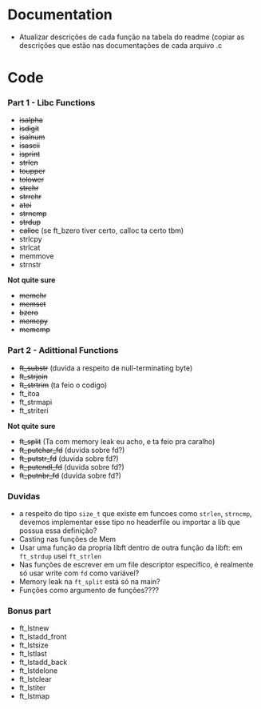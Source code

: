 # Documentation
- Atualizar descrições de cada função na tabela do readme (copiar as descrições que estão nas documentações de cada arquivo .c

# Code
### Part 1 - Libc Functions
- ~~isalpha~~
- ~~isdigit~~
- ~~isalnum~~
- ~~isascii~~
- ~~isprint~~
- ~~strlen~~
- ~~toupper~~
- ~~tolower~~
- ~~strchr~~
- ~~strrchr~~
- ~~atoi~~
- ~~strncmp~~
- ~~strdup~~
- ~~calloc~~ (se ft_bzero tiver certo, calloc ta certo tbm)
- strlcpy
- strlcat
- memmove
- strnstr

**Not quite sure**
- ~~memchr~~
- ~~memset~~ 
- ~~bzero~~ 
- ~~memcpy~~ 
- ~~memcmp~~


### Part 2 - Adittional Functions
- ~~ft_substr~~ (duvida a respeito de null-terminating byte)
- ~~ft_strjoin~~
- ~~ft_strtrim~~ (ta feio o codigo)
- ft_itoa
- ft_strmapi
- ft_striteri

**Not quite sure**
- ~~ft_split~~ (Ta com memory leak eu acho, e ta feio pra caralho)
- ~~ft_putchar_fd~~ (duvida sobre fd?)
- ~~ft_putstr_fd~~ (duvida sobre fd?)
- ~~ft_putendl_fd~~ (duvida sobre fd?)
- ~~ft_putnbr_fd~~ (duvida sobre fd?)

### Duvidas
- a respeito do tipo `size_t` que existe em funcoes como `strlen`, `strncmp`, devemos implementar esse tipo no headerfile ou importar a lib que possua essa definição?
- Casting nas funções de Mem
- Usar uma função da propria libft dentro de outra função da libft: em `ft_strdup` usei `ft_strlen`
- Nas funções de escrever em um file descriptor especifico, é realmente só usar write com `fd` como variável?
- Memory leak na `ft_split` está só na main?
- Funções como argumento de funções????

### Bonus part
- ft_lstnew
- ft_lstadd_front
- ft_lstsize
- ft_lstlast
- ft_lstadd_back
- ft_lstdelone
- ft_lstclear
- ft_lstiter
- ft_lstmap
